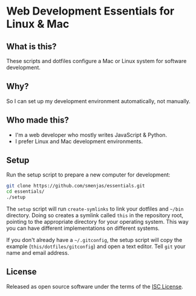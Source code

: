 # Web Development Essentials for Linux & Mac

## What is this?
These scripts and dotfiles configure a Mac or Linux system for software
development.

## Why?
So I can set up my development environment automatically, not manually.

## Who made this?
- I'm a web developer who mostly writes JavaScript & Python.
- I prefer Linux and Mac development environments.

## Setup
Run the setup script to prepare a new computer for development:
```sh
git clone https://github.com/smenjas/essentials.git
cd essentials/
./setup
```

The `setup` script will run `create-symlinks` to link your dotfiles and `~/bin`
directory.  Doing so creates a symlink called `this` in the repository root,
pointing to the appropriate directory for your operating system.  This way you
can have different implementations on different systems.

If you don't already have a `~/.gitconfig`, the setup script will copy the
example (`this/dotfiles/gitconfig`) and open a text editor.  Tell `git` your
name and email address.

## License
Released as open source software under the terms of the [ISC
License](https://en.wikipedia.org/wiki/ISC_license).
